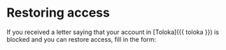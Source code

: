 # Restoring access

If you received a letter saying that your account in [Toloka]({{ toloka }}) is blocked and you can restore access, fill in the form:

